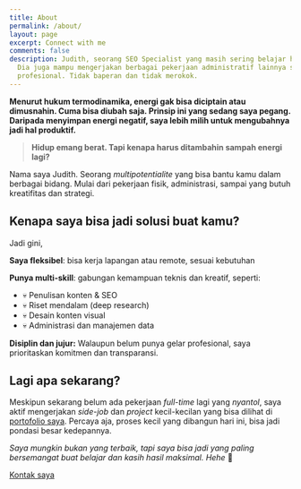 ```yaml
---
title: About
permalink: /about/
layout: page
excerpt: Connect with me
comments: false
description: Judith, seorang SEO Specialist yang masih sering belajar hal baru.
  Dia juga mampu mengerjakan berbagai pekerjaan administratif lainnya secara
  profesional. Tidak baperan dan tidak merokok.
---
```

**Menurut hukum termodinamika, energi gak bisa diciptain atau dimusnahin. Cuma bisa diubah saja. Prinsip ini yang sedang saya pegang. Daripada menyimpan energi negatif, saya lebih milih untuk mengubahnya jadi hal produktif.**

> **Hidup emang berat. Tapi kenapa harus ditambahin sampah energi lagi?**

Nama saya Judith. Seorang *multipotentialite* yang bisa bantu kamu dalam berbagai bidang. Mulai dari pekerjaan fisik, administrasi, sampai yang butuh kreatifitas dan strategi.

## Kenapa saya bisa jadi solusi buat kamu?

Jadi gini,

**Saya fleksibel**: bisa kerja lapangan atau remote, sesuai kebutuhan

**Punya multi-skill**: gabungan kemampuan teknis dan kreatif, seperti: 

* 💀 Penulisan konten & SEO
* 💀 Riset mendalam (deep research)
* 💀 Desain konten visual
* 💀 Administrasi dan manajemen data

**Disiplin dan jujur:** Walaupun belum punya gelar profesional, saya prioritaskan komitmen dan transparansi.

## Lagi apa sekarang?

Meskipun sekarang belum ada pekerjaan *full-time* lagi yang *nyantol*, saya aktif mengerjakan *side-job* dan *project* kecil-kecilan yang bisa dilihat di [portofolio saya](/portfolio/). Percaya aja, proses kecil yang dibangun hari ini, bisa jadi pondasi besar kedepannya.

*Saya mungkin bukan yang terbaik, tapi saya bisa jadi yang paling bersemangat buat belajar dan kasih hasil maksimal. Hehe* 🥰

[Kontak saya](/contact/)
